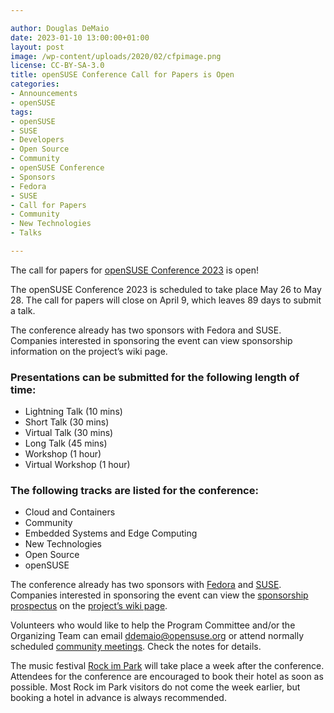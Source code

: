 ```yaml
---

author: Douglas DeMaio
date: 2023-01-10 13:00:00+01:00
layout: post
image: /wp-content/uploads/2020/02/cfpimage.png
license: CC-BY-SA-3.0
title: openSUSE Conference Call for Papers is Open
categories:
- Announcements
- openSUSE
tags:
- openSUSE
- SUSE
- Developers
- Open Source
- Community
- openSUSE Conference 
- Sponsors
- Fedora 
- SUSE 
- Call for Papers
- Community 
- New Technologies 
- Talks 

---
```


The call for papers for [openSUSE Conference 2023](https://events.opensuse.org) is open!

The openSUSE Conference 2023 is scheduled to take place May 26 to May 28. The call for papers will close on April 9, which leaves 89 days to submit a talk. 

The conference already has two sponsors with Fedora and SUSE. Companies interested in sponsoring the event can view sponsorship information on the project’s wiki page.

### Presentations can be submitted for the following length of time:
* Lightning Talk (10 mins)
*  Short Talk (30 mins) 
* Virtual Talk (30 mins)
* Long Talk (45 mins) 
* Workshop (1 hour) 
* Virtual Workshop (1 hour)

### The following tracks are listed for the conference: 
* Cloud and Containers
* Community
* Embedded Systems and Edge Computing
* New Technologies
* Open Source
* openSUSE

The conference already has two sponsors with [Fedora](https://getfedora.org/) and [SUSE](https://www.suse.com/). Companies interested in sponsoring the event can view the [sponsorship prospectus](https://en.opensuse.org/images/e/e5/OSC23sponsorship.pdf) on the [project’s wiki page](https://en.opensuse.org/Portal:Conference/Sponsor).

Volunteers who would like to help the Program Committee and/or the Organizing Team can email <ddemaio@opensuse.org> or attend normally scheduled [community meetings](https://etherpad.opensuse.org/p/weeklymeeting). Check the notes for details.

The music festival [Rock im Park](https://www.rock-im-park.com/en) will take place a week after the conference. Attendees for the conference are encouraged to book their hotel as soon as possible. Most Rock im Park visitors do not come the week earlier, but booking a hotel in advance is always recommended.

<meta name="openSUSE, ALP, Developers, sysadmin, user, Open Source, SUSE, prototype, Rancher, conference, Germany, worldwide, FOSS, summit, presentations, call for papers" content="HTML,CSS,XML,JavaScript">
